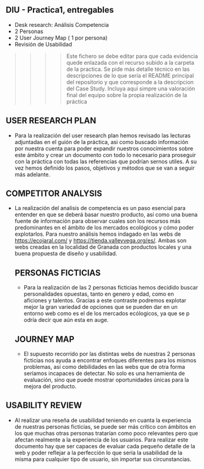 ## DIU - Practica1, entregables


- Desk research: Análisis Competencia 
- 2 Personas 
- 2 User Journey Map  ( 1 por persona)
- Revisión de Usabilidad 


>>>> Este fichero se debe editar para que cada evidencia quede enlazada con el recurso subido a la carpeta de la practica. Se pide más detalle técnico en las descripciones de lo que sería el README principal del repositorio y que corresponde a la descripcion del Case Study.
>>>> Incluya aquí simpre una valoración final del equipo sobre la propia realización de la práctica


## USER RESEARCH PLAN

- Para la realización del user research plan hemos revisado las lecturas adjuntadas en el guión de la práctica, asi como buscado información por nuestra cuenta para poder expandir nuestros conocimientos sobre este ámbito y crear un documento con todo lo necesario para proseguir con la práctica con todas las referencias que podrían sernos utiles. A su vez hemos definido los pasos, objetivos y métodos que se van a seguir más adelante.


## COMPETITOR ANALYSIS

- La realización del analisis de competencia es un paso esencial para entender en que se deberá basar nuestro producto, así como una buena fuente de información para observar cuales son los recursos más predominantes en el ámbito de los mercados ecológicos y cómo poder explotarlos. Para nuestro análisis hemos indagado en las webs de https://ecojaral.com/ y https://tienda.valleyvega.org/es/. Ambas son webs creadas en la localidad de Granada con productos locales y una buena propuesta de diseño y usabilidad.


  ## PERSONAS FICTICIAS

  - Para la realización de las 2 personas ficticias hemos decidido buscar personalidades opuestas, tanto en genero y edad, como en aficiones y talentos. Gracias a este contraste podremos explotar mejor la gran variedad de opciones que se pueden dar en un entorno web como es el de los mercados ecólogicos, ya que se p odría decir que aún esta en auge.
 

  ## JOURNEY MAP

  - El supuesto recorrido por las distintas webs de nuestras 2 personas ficticias  nos ayuda a encontrar enfoques diferentes para los mismos problemas, así como debilidades en las webs que de otra forma seríamos incapaces de detectar. No solo es una herramienta de evaluación, sino que puede mostrar oportunidades únicas para la mejora del producto.
 

## USABILITY REVIEW

- Al realizar una reseña de usabilidad teniendo en cuanta la experiencia de nuestras personas ficticias, se puede ser más crítico con ámbitos en los que muchas otras personas tratarían como poco relevantes pero que afectan realmente a la experiencia de los usuarios. Para realizar este documento hay que ser capaces de evaluar cada pequeño detalle de la web y poder reflejar a la perfección lo que sería la usabilidad de la misma para cualquier tipo de usuario, sin importar sus circunstancias.
